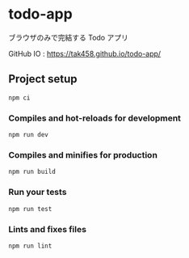 # todo-app

ブラウザのみで完結する Todo アプリ

GitHub IO : https://tak458.github.io/todo-app/

## Project setup

```shell
npm ci
```

### Compiles and hot-reloads for development

```shell
npm run dev
```

### Compiles and minifies for production

```shell
npm run build
```

### Run your tests

```shell
npm run test
```

### Lints and fixes files

```shell
npm run lint
```

